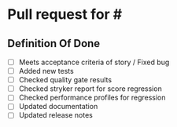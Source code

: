 <!-- Please refer to your issue number here: -->
# Pull request for # <!--Number here-->

<!-- Summary here
     Have a look at: https://github.blog/2015-01-21-how-to-write-the-perfect-pull-request/ -->

## Definition Of Done  

<!-- Please do not forget to check these tasks:
     You can check them if not applicable. -->

- [ ] Meets acceptance criteria of story / Fixed bug
- [ ] Added new tests
- [ ] Checked quality gate results
- [ ] Checked stryker report for score regression
- [ ] Checked performance profiles for regression
- [ ] Updated documentation
- [ ] Updated release notes
